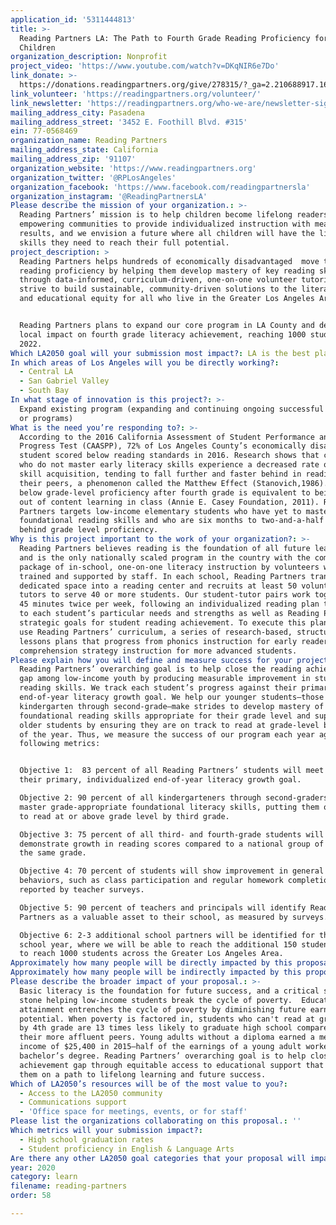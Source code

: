 ```yaml
---
application_id: '5311444813'
title: >-
  Reading Partners LA: The Path to Fourth Grade Reading Proficiency for 1,000
  Children
organization_description: Nonprofit
project_video: 'https://www.youtube.com/watch?v=DKqNIR6e7Do'
link_donate: >-
  https://donations.readingpartners.org/give/278315/?_ga=2.210688917.1610122113.1585939744-1647695103.1538071620&_gac=1.45345424.1583779755.EAIaIQobChMI8ti-qYeO6AIV_R6tBh1GSgjHEAAYASAAEgIuRPD_BwE#!/donation/checkout
link_volunteer: 'https://readingpartners.org/volunteer/'
link_newsletter: 'https://readingpartners.org/who-we-are/newsletter-sign-up/'
mailing_address_city: Pasadena
mailing_address_street: '3452 E. Foothill Blvd. #315'
ein: 77-0568469
organization_name: Reading Partners
mailing_address_state: California
mailing_address_zip: '91107'
organization_website: 'https://www.readingpartners.org'
organization_twitter: '@RPLosAngeles'
organization_facebook: 'https://www.facebook.com/readingpartnersla'
organization_instagram: '@ReadingPartnersLA'
Please describe the mission of your organization.: >-
  Reading Partners’ mission is to help children become lifelong readers by
  empowering communities to provide individualized instruction with measurable
  results, and we envision a future where all children will have the literacy
  skills they need to reach their full potential. 
project_description: >
  Reading Partners helps hundreds of economically disadvantaged  move toward
  reading proficiency by helping them develop mastery of key reading skills
  through data-informed, curriculum-driven, one-on-one volunteer tutoring. We
  strive to build sustainable, community-driven solutions to the literacy crisis
  and educational equity for all who live in the Greater Los Angeles Area. 


  Reading Partners plans to expand our core program in LA County and deepen
  local impact on fourth grade literacy achievement, reaching 1000 students by
  2022.
Which LA2050 goal will your submission most impact?: LA is the best place to LEARN
In which areas of Los Angeles will you be directly working?:
  - Central LA
  - San Gabriel Valley
  - South Bay
In what stage of innovation is this project?: >-
  Expand existing program (expanding and continuing ongoing successful projects
  or programs)
What is the need you’re responding to?: >-
  According to the 2016 California Assessment of Student Performance and
  Progress Test (CAASPP), 72% of Los Angeles County’s economically disadvantaged
  student scored below reading standards in 2016. Research shows that children
  who do not master early literacy skills experience a decreased rate of reading
  skill acquisition, tending to fall further and faster behind in reading than
  their peers, a phenomenon called the Matthew Effect (Stanovich,1986). Being
  below grade-level proficiency after fourth grade is equivalent to being shut
  out of content learning in class (Annie E. Casey Foundation, 2011). Reading
  Partners targets low-income elementary students who have yet to master basic
  foundational reading skills and who are six months to two-and-a-half years
  behind grade level proficiency.
Why is this project important to the work of your organization?: >-
  Reading Partners believes reading is the foundation of all future learning,
  and is the only nationally scaled program in the country with the complete
  package of in-school, one-on-one literacy instruction by volunteers who are
  trained and supported by staff. In each school, Reading Partners transforms a
  dedicated space into a reading center and recruits at least 50 volunteer
  tutors to serve 40 or more students. Our student-tutor pairs work together for
  45 minutes twice per week, following an individualized reading plan tailored
  to each student’s particular needs and strengths as well as Reading Partners’
  strategic goals for student reading achievement. To execute this plan, tutors
  use Reading Partners’ curriculum, a series of research-based, structured
  lessons plans that progress from phonics instruction for early readers to
  comprehension strategy instruction for more advanced students. 
Please explain how you will define and measure success for your project.: >
  Reading Partners’ overarching goal is to help close the reading achievement
  gap among low-income youth by producing measurable improvement in students’
  reading skills. We track each student’s progress against their primary
  end-of-year literacy growth goal. We help our younger students—those in
  kindergarten through second-grade—make strides to develop mastery of
  foundational reading skills appropriate for their grade level and support our
  older students by ensuring they are on track to read at grade-level by the end
  of the year. Thus, we measure the success of our program each year against the
  following metrics:


  Objective 1:  83 percent of all Reading Partners’ students will meet or exceed
  their primary, individualized end-of-year literacy growth goal.

  Objective 2: 90 percent of all kindergarteners through second-graders will
  master grade-appropriate foundational literacy skills, putting them on track
  to read at or above grade level by third grade. 

  Objective 3: 75 percent of all third- and fourth-grade students will
  demonstrate growth in reading scores compared to a national group of peers in
  the same grade. 

  Objective 4: 70 percent of students will show improvement in general academic
  behaviors, such as class participation and regular homework completion, as
  reported by teacher surveys.

  Objective 5: 90 percent of teachers and principals will identify Reading
  Partners as a valuable asset to their school, as measured by surveys.

  Objective 6: 2-3 additional school partners will be identified for the 2021-22
  school year, where we will be able to reach the additional 150 students needed
  to reach 1000 students across the Greater Los Angeles Area.
Approximately how many people will be directly impacted by this proposal?: '900'
Approximately how many people will be indirectly impacted by this proposal?: '2500'
Please describe the broader impact of your proposal.: >-
  Basic literacy is the foundation for future success, and a critical stepping
  stone helping low-income students break the cycle of poverty.  Educational
  attainment entrenches the cycle of poverty by diminishing future earning
  potential. When poverty is factored in, students who can't read at grade level
  by 4th grade are 13 times less likely to graduate high school compared to
  their more affluent peers. Young adults without a diploma earned a median
  income of $25,400 in 2015—half of the earnings of a young adult worker with a
  bachelor’s degree. Reading Partners’ overarching goal is to help close the
  achievement gap through equitable access to educational support that will set
  them on a path to lifelong learning and future success. 
Which of LA2050’s resources will be of the most value to you?:
  - Access to the LA2050 community
  - Communications support
  - 'Office space for meetings, events, or for staff'
Please list the organizations collaborating on this proposal.: ''
Which metrics will your submission impact?:
  - High school graduation rates
  - Student proficiency in English & Language Arts
Are there any other LA2050 goal categories that your proposal will impact?: []
year: 2020
category: learn
filename: reading-partners
order: 58

---
```

